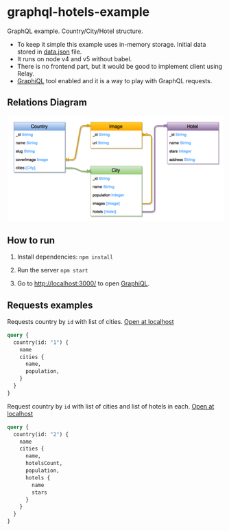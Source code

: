# graphql-hotels-example
GraphQL example. Country/City/Hotel structure.

* To keep it simple this example uses in-memory storage. Initial data stored in [data.json](/storage/data.json) file.
* It runs on node v4 and v5 without babel.
* There is no frontend part, but it would be good to implement client using Relay.
* [GraphiQL](https://github.com/graphql/graphiql) tool enabled and it is a way to play with GraphQL requests.

## Relations Diagram
![relations diagram](diagram.png)

## How to run
1. Install dependencies:
```npm install```


2. Run the server
```npm start```

3. Go to [http://localhost:3000/](http://localhost:3000/?query=query%20%7B%0A%20%20country(id%3A%20%222%22)%20%7B%0A%20%20%20%20name%0A%20%20%20%20cities%20%7B%0A%20%20%20%20%20%20name%2C%0A%20%20%20%20%20%20hotelsCount%2C%0A%20%20%20%20%20%20population%2C%0A%20%20%20%20%7D%0A%20%20%7D%0A%7D%0A%0A&variables=) to open [GraphiQL](https://github.com/graphql/graphiql). 

## Requests examples

Requests country by `id` with list of cities. [Open at localhost](http://localhost:3000/?query=query%20%7B%0A%20%20country(id%3A%20%221%22)%20%7B%0A%20%20%20%20name%0A%20%20%20%20cities%20%7B%0A%20%20%20%20%20%20name%2C%0A%20%20%20%20%20%20population%2C%0A%20%20%20%20%7D%0A%20%20%7D%0A%7D&variables=)
```graphql
query {
  country(id: "1") {
    name
    cities {
      name,
      population,
    }
  }
}
```

Request country by `id` with list of cities and list of hotels in each. [Open at localhost](http://localhost:3000/?query=query%20%7B%0A%20%20country(id%3A%20%222%22)%20%7B%0A%20%20%20%20name%0A%20%20%20%20cities%20%7B%0A%20%20%20%20%20%20name%2C%0A%20%20%20%20%20%20hotelsCount%2C%0A%20%20%20%20%20%20population%2C%0A%20%20%20%20%20%20hotels%20%7B%0A%20%20%20%20%20%20%20%20name%0A%20%20%20%20%20%20%20%20stars%0A%20%20%20%20%20%20%7D%0A%20%20%20%20%7D%0A%20%20%7D%0A%7D&variables=)
```graphql
query {
  country(id: "2") {
    name
    cities {
      name,
      hotelsCount,
      population,
      hotels {
        name
        stars
      }
    }
  }
}
```
